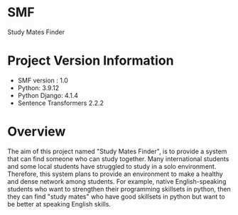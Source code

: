 # SMF
Study Mates Finder
# Project Version Information
- SMF version : 1.0
- Python: 3.9.12
- Python Django: 4.1.4
- Sentence Transformers 2.2.2

# Overview
The aim of this project named "Study Mates Finder", is to provide a system that can find someone who can study together. Many international students and some local students have struggled to study in a solo environment. Therefore, this system plans to provide an environment to make a healthy and dense network among students. 
For example, native English-speaking students who want to strengthen their programming skillsets in python, then they can find "study mates" who have good skillsets in python but want to be better at speaking English skills.
